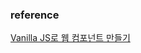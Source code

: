 ### reference

[Vanilla JS로 웹 컴포넌트 만들기](https://junilhwang.github.io/TIL/Javascript/Design/Vanilla-JS-Component/)
